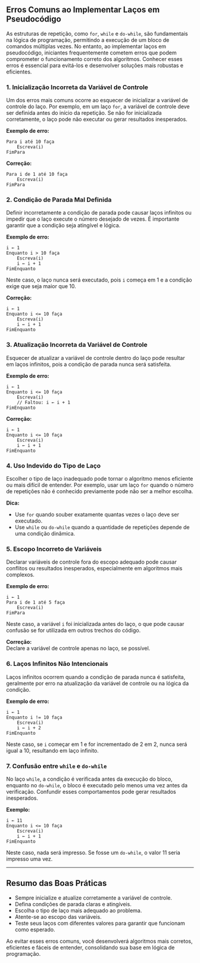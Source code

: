 
## Erros Comuns ao Implementar Laços em Pseudocódigo

As estruturas de repetição, como `for`, `while` e `do-while`, são fundamentais na lógica de programação, permitindo a execução de um bloco de comandos múltiplas vezes. No entanto, ao implementar laços em pseudocódigo, iniciantes frequentemente cometem erros que podem comprometer o funcionamento correto dos algoritmos. Conhecer esses erros é essencial para evitá-los e desenvolver soluções mais robustas e eficientes.

### 1. **Inicialização Incorreta da Variável de Controle**

Um dos erros mais comuns ocorre ao esquecer de inicializar a variável de controle do laço. Por exemplo, em um laço `for`, a variável de controle deve ser definida antes do início da repetição. Se não for inicializada corretamente, o laço pode não executar ou gerar resultados inesperados.

**Exemplo de erro:**
```pseudocode
Para i até 10 faça
    Escreva(i)
FimPara
```
**Correção:**
```pseudocode
Para i de 1 até 10 faça
    Escreva(i)
FimPara
```

### 2. **Condição de Parada Mal Definida**

Definir incorretamente a condição de parada pode causar laços infinitos ou impedir que o laço execute o número desejado de vezes. É importante garantir que a condição seja atingível e lógica.

**Exemplo de erro:**
```pseudocode
i ← 1
Enquanto i > 10 faça
    Escreva(i)
    i ← i + 1
FimEnquanto
```
Neste caso, o laço nunca será executado, pois `i` começa em 1 e a condição exige que seja maior que 10.

**Correção:**
```pseudocode
i ← 1
Enquanto i <= 10 faça
    Escreva(i)
    i ← i + 1
FimEnquanto
```

### 3. **Atualização Incorreta da Variável de Controle**

Esquecer de atualizar a variável de controle dentro do laço pode resultar em laços infinitos, pois a condição de parada nunca será satisfeita.

**Exemplo de erro:**
```pseudocode
i ← 1
Enquanto i <= 10 faça
    Escreva(i)
    // Faltou: i ← i + 1
FimEnquanto
```
**Correção:**
```pseudocode
i ← 1
Enquanto i <= 10 faça
    Escreva(i)
    i ← i + 1
FimEnquanto
```

### 4. **Uso Indevido do Tipo de Laço**

Escolher o tipo de laço inadequado pode tornar o algoritmo menos eficiente ou mais difícil de entender. Por exemplo, usar um laço `for` quando o número de repetições não é conhecido previamente pode não ser a melhor escolha.

**Dica:**  
- Use `for` quando souber exatamente quantas vezes o laço deve ser executado.
- Use `while` ou `do-while` quando a quantidade de repetições depende de uma condição dinâmica.

### 5. **Escopo Incorreto de Variáveis**

Declarar variáveis de controle fora do escopo adequado pode causar conflitos ou resultados inesperados, especialmente em algoritmos mais complexos.

**Exemplo de erro:**
```pseudocode
i ← 1
Para i de 1 até 5 faça
    Escreva(i)
FimPara
```
Neste caso, a variável `i` foi inicializada antes do laço, o que pode causar confusão se for utilizada em outros trechos do código.

**Correção:**  
Declare a variável de controle apenas no laço, se possível.

### 6. **Laços Infinitos Não Intencionais**

Laços infinitos ocorrem quando a condição de parada nunca é satisfeita, geralmente por erro na atualização da variável de controle ou na lógica da condição.

**Exemplo de erro:**
```pseudocode
i ← 1
Enquanto i != 10 faça
    Escreva(i)
    i ← i + 2
FimEnquanto
```
Neste caso, se `i` começar em 1 e for incrementado de 2 em 2, nunca será igual a 10, resultando em laço infinito.

### 7. **Confusão entre `while` e `do-while`**

No laço `while`, a condição é verificada antes da execução do bloco, enquanto no `do-while`, o bloco é executado pelo menos uma vez antes da verificação. Confundir esses comportamentos pode gerar resultados inesperados.

**Exemplo:**
```pseudocode
i ← 11
Enquanto i <= 10 faça
    Escreva(i)
    i ← i + 1
FimEnquanto
```
Neste caso, nada será impresso. Se fosse um `do-while`, o valor 11 seria impresso uma vez.

---

## **Resumo das Boas Práticas**

- Sempre inicialize e atualize corretamente a variável de controle.
- Defina condições de parada claras e atingíveis.
- Escolha o tipo de laço mais adequado ao problema.
- Atente-se ao escopo das variáveis.
- Teste seus laços com diferentes valores para garantir que funcionam como esperado.

Ao evitar esses erros comuns, você desenvolverá algoritmos mais corretos, eficientes e fáceis de entender, consolidando sua base em lógica de programação.
```
